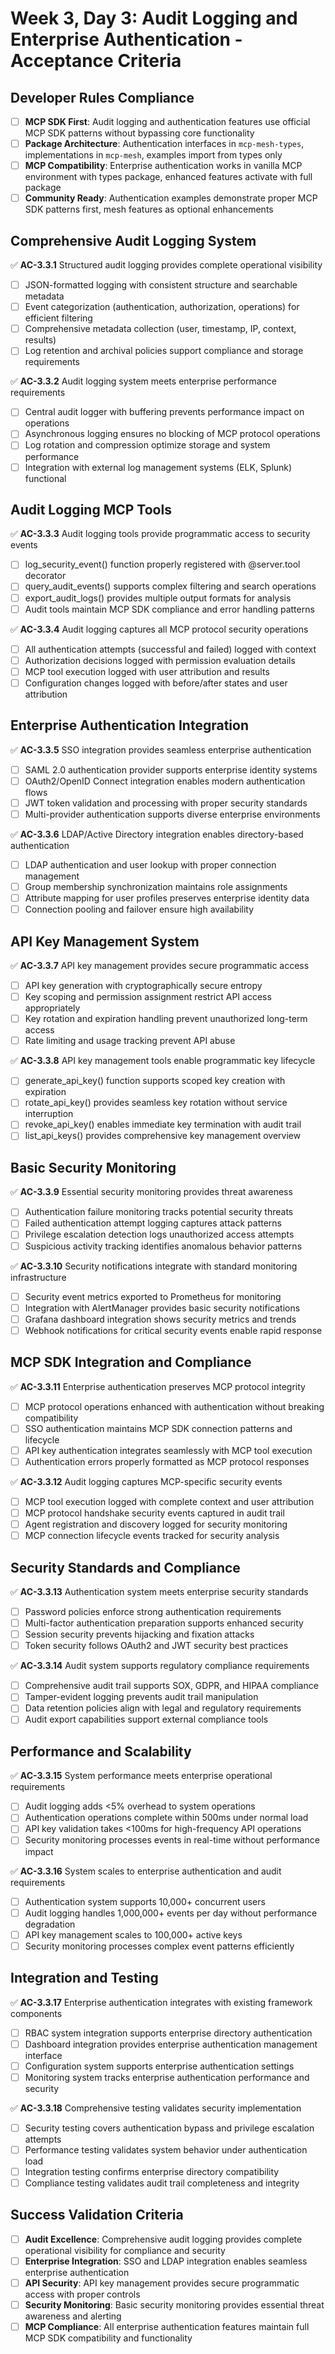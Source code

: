 # Week 3, Day 3: Audit Logging and Enterprise Authentication - Acceptance Criteria

## Developer Rules Compliance
- [ ] **MCP SDK First**: Audit logging and authentication features use official MCP SDK patterns without bypassing core functionality
- [ ] **Package Architecture**: Authentication interfaces in `mcp-mesh-types`, implementations in `mcp-mesh`, examples import from types only
- [ ] **MCP Compatibility**: Enterprise authentication works in vanilla MCP environment with types package, enhanced features activate with full package
- [ ] **Community Ready**: Authentication examples demonstrate proper MCP SDK patterns first, mesh features as optional enhancements

## Comprehensive Audit Logging System
✅ **AC-3.3.1** Structured audit logging provides complete operational visibility
- [ ] JSON-formatted logging with consistent structure and searchable metadata
- [ ] Event categorization (authentication, authorization, operations) for efficient filtering
- [ ] Comprehensive metadata collection (user, timestamp, IP, context, results)
- [ ] Log retention and archival policies support compliance and storage requirements

✅ **AC-3.3.2** Audit logging system meets enterprise performance requirements
- [ ] Central audit logger with buffering prevents performance impact on operations
- [ ] Asynchronous logging ensures no blocking of MCP protocol operations
- [ ] Log rotation and compression optimize storage and system performance
- [ ] Integration with external log management systems (ELK, Splunk) functional

## Audit Logging MCP Tools
✅ **AC-3.3.3** Audit logging tools provide programmatic access to security events
- [ ] log_security_event() function properly registered with @server.tool decorator
- [ ] query_audit_events() supports complex filtering and search operations
- [ ] export_audit_logs() provides multiple output formats for analysis
- [ ] Audit tools maintain MCP SDK compliance and error handling patterns

✅ **AC-3.3.4** Audit logging captures all MCP protocol security operations
- [ ] All authentication attempts (successful and failed) logged with context
- [ ] Authorization decisions logged with permission evaluation details
- [ ] MCP tool execution logged with user attribution and results
- [ ] Configuration changes logged with before/after states and user attribution

## Enterprise Authentication Integration
✅ **AC-3.3.5** SSO integration provides seamless enterprise authentication
- [ ] SAML 2.0 authentication provider supports enterprise identity systems
- [ ] OAuth2/OpenID Connect integration enables modern authentication flows
- [ ] JWT token validation and processing with proper security standards
- [ ] Multi-provider authentication supports diverse enterprise environments

✅ **AC-3.3.6** LDAP/Active Directory integration enables directory-based authentication
- [ ] LDAP authentication and user lookup with proper connection management
- [ ] Group membership synchronization maintains role assignments
- [ ] Attribute mapping for user profiles preserves enterprise identity data
- [ ] Connection pooling and failover ensure high availability

## API Key Management System
✅ **AC-3.3.7** API key management provides secure programmatic access
- [ ] API key generation with cryptographically secure entropy
- [ ] Key scoping and permission assignment restrict API access appropriately
- [ ] Key rotation and expiration handling prevent unauthorized long-term access
- [ ] Rate limiting and usage tracking prevent API abuse

✅ **AC-3.3.8** API key management tools enable programmatic key lifecycle
- [ ] generate_api_key() function supports scoped key creation with expiration
- [ ] rotate_api_key() provides seamless key rotation without service interruption
- [ ] revoke_api_key() enables immediate key termination with audit trail
- [ ] list_api_keys() provides comprehensive key management overview

## Basic Security Monitoring
✅ **AC-3.3.9** Essential security monitoring provides threat awareness
- [ ] Authentication failure monitoring tracks potential security threats
- [ ] Failed authentication attempt logging captures attack patterns
- [ ] Privilege escalation detection logs unauthorized access attempts
- [ ] Suspicious activity tracking identifies anomalous behavior patterns

✅ **AC-3.3.10** Security notifications integrate with standard monitoring infrastructure
- [ ] Security event metrics exported to Prometheus for monitoring
- [ ] Integration with AlertManager provides basic security notifications
- [ ] Grafana dashboard integration shows security metrics and trends
- [ ] Webhook notifications for critical security events enable rapid response

## MCP SDK Integration and Compliance
✅ **AC-3.3.11** Enterprise authentication preserves MCP protocol integrity
- [ ] MCP protocol operations enhanced with authentication without breaking compatibility
- [ ] SSO authentication maintains MCP SDK connection patterns and lifecycle
- [ ] API key authentication integrates seamlessly with MCP tool execution
- [ ] Authentication errors properly formatted as MCP protocol responses

✅ **AC-3.3.12** Audit logging captures MCP-specific security events
- [ ] MCP tool execution logged with complete context and user attribution
- [ ] MCP protocol handshake security events captured in audit trail
- [ ] Agent registration and discovery logged for security monitoring
- [ ] MCP connection lifecycle events tracked for security analysis

## Security Standards and Compliance
✅ **AC-3.3.13** Authentication system meets enterprise security standards
- [ ] Password policies enforce strong authentication requirements
- [ ] Multi-factor authentication preparation supports enhanced security
- [ ] Session security prevents hijacking and fixation attacks
- [ ] Token security follows OAuth2 and JWT security best practices

✅ **AC-3.3.14** Audit system supports regulatory compliance requirements
- [ ] Comprehensive audit trail supports SOX, GDPR, and HIPAA compliance
- [ ] Tamper-evident logging prevents audit trail manipulation
- [ ] Data retention policies align with legal and regulatory requirements
- [ ] Audit export capabilities support external compliance tools

## Performance and Scalability
✅ **AC-3.3.15** System performance meets enterprise operational requirements
- [ ] Audit logging adds <5% overhead to system operations
- [ ] Authentication operations complete within 500ms under normal load
- [ ] API key validation takes <100ms for high-frequency API operations
- [ ] Security monitoring processes events in real-time without performance impact

✅ **AC-3.3.16** System scales to enterprise authentication and audit requirements
- [ ] Authentication system supports 10,000+ concurrent users
- [ ] Audit logging handles 1,000,000+ events per day without performance degradation
- [ ] API key management scales to 100,000+ active keys
- [ ] Security monitoring processes complex event patterns efficiently

## Integration and Testing
✅ **AC-3.3.17** Enterprise authentication integrates with existing framework components
- [ ] RBAC system integration supports enterprise directory authentication
- [ ] Dashboard integration provides enterprise authentication management interface
- [ ] Configuration system supports enterprise authentication settings
- [ ] Monitoring system tracks enterprise authentication performance and security

✅ **AC-3.3.18** Comprehensive testing validates security implementation
- [ ] Security testing covers authentication bypass and privilege escalation attempts
- [ ] Performance testing validates system behavior under authentication load
- [ ] Integration testing confirms enterprise directory compatibility
- [ ] Compliance testing validates audit trail completeness and integrity

## Success Validation Criteria
- [ ] **Audit Excellence**: Comprehensive audit logging provides complete operational visibility for compliance and security
- [ ] **Enterprise Integration**: SSO and LDAP integration enables seamless enterprise authentication
- [ ] **API Security**: API key management provides secure programmatic access with proper controls
- [ ] **Security Monitoring**: Basic security monitoring provides essential threat awareness and alerting
- [ ] **MCP Compliance**: All enterprise authentication features maintain full MCP SDK compatibility and functionality